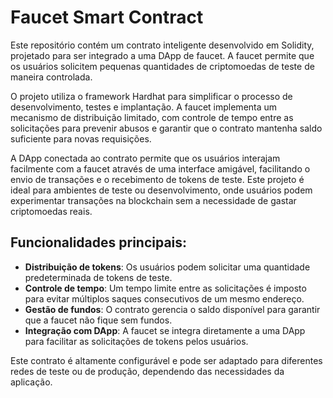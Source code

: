 # Faucet Smart Contract

Este repositório contém um contrato inteligente desenvolvido em Solidity, projetado para ser integrado a uma DApp de faucet. A faucet permite que os usuários solicitem pequenas quantidades de criptomoedas de teste de maneira controlada. 

O projeto utiliza o framework Hardhat para simplificar o processo de desenvolvimento, testes e implantação. A faucet implementa um mecanismo de distribuição limitado, com controle de tempo entre as solicitações para prevenir abusos e garantir que o contrato mantenha saldo suficiente para novas requisições.

A DApp conectada ao contrato permite que os usuários interajam facilmente com a faucet através de uma interface amigável, facilitando o envio de transações e o recebimento de tokens de teste. Este projeto é ideal para ambientes de teste ou desenvolvimento, onde usuários podem experimentar transações na blockchain sem a necessidade de gastar criptomoedas reais.

## Funcionalidades principais:

- **Distribuição de tokens**: Os usuários podem solicitar uma quantidade predeterminada de tokens de teste.
- **Controle de tempo**: Um tempo limite entre as solicitações é imposto para evitar múltiplos saques consecutivos de um mesmo endereço.
- **Gestão de fundos**: O contrato gerencia o saldo disponível para garantir que a faucet não fique sem fundos.
- **Integração com DApp**: A faucet se integra diretamente a uma DApp para facilitar as solicitações de tokens pelos usuários.

Este contrato é altamente configurável e pode ser adaptado para diferentes redes de teste ou de produção, dependendo das necessidades da aplicação.
